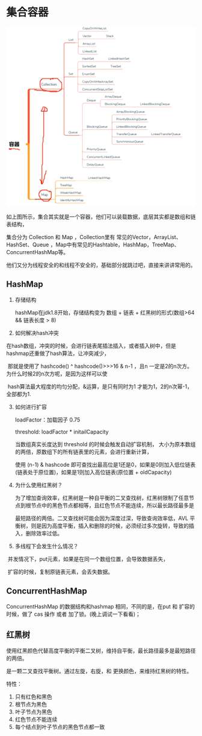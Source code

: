 # 集合容器

![image-20210228125255852](typoraImg/image-20210228125255852.png)

如上图所示，集合其实就是一个容器，他们可以装载数据，底层其实都是数组和链表结构，

集合分为 Collection 和 Map ，Collection里有 常见的Vector，ArrayList、HashSet、Queue ，Map中有常见的Hashtable，HashMap，TreeMap、ConcurrentHashMap等。

他们又分为线程安全的和线程不安全的，基础部分就跳过吧，直接来讲讲常用的。





## HashMap

1. 存储结构

   hashMap在jdk1.8开始，存储结构变为 数组 + 链表 + 红黑树的形式(数组>64 && 链表长度 > 8)

2. 如何解决hash冲突

​		在hash数组，冲突的时候，会进行链表尾插法插入，或者插入树中，但是hashmap还重做了hash算法，让冲突减少，

​		那就是使用了 hashcode() ^ hashcode()>>>16   &  n-1        ，且n 一定是2的n次方。  为什么时候2的n次方呢，是因为这样可以使

​		hash算法最大程度的均匀分配，&运算，是只有同时为1 才能为1，2的n次幂-1，全部都为1.

3. 如何进行扩容

   loadFactor：加载因子  0.75 

   threshold: loadFactor * initailCapacity 

   当数组真实长度达到 threshold 的时候会触发自动扩容机制， 大小为原本数组的两倍，原数组下的所有链表里的元素，会进行重新计算，

   使用 (n-1) & hashcode 即可查找出最高位是1还是0，如果是0则加入低位链表(链表处于原位置)，如果是1则加入高位链表(原位置 + oldCapacity)

4. 为什么使用红黑树？

   为了增加查询效率，红黑树是一种自平衡的二叉查找树，红黑树限制了任意节点到根节点中的黑色节点都相等，且红色节点不能连续，所以最长路径最多是

   最短路径的两倍。二叉查找树可能会因为深度过深，导致查询效率低，AVL 平衡树，则是因为高度平衡，插入和删除的时候，必须经过多次旋转，导致的插入，删除效率过低。

5. 多线程下会发生什么情况？

​		并发情况下，put元素，如果是在同一个数组位置，会导致数据丢失，

​		扩容的时候，复制原链表元素，会丢失数据。

## ConcurrentHashMap

ConcurrentHashMap 的数据结构和hashmap 相同，不同的是，在put 和 扩容的时候，做了 cas 操作 或者 加了锁。(晚上调试一下看看)；



## 红黑树

使用红黑颜色代替高度平衡的平衡二叉树，维持自平衡，最长路径最多是最短路径的两倍。

是一颗二叉查找平衡树。通过左旋，右旋，和 更换颜色，来维持红黑树的特性。

特性：

1. 只有红色和黑色
2. 根节点为黑色
3. 叶子节点为黑色
4. 红色节点不能连续
5. 每个结点到叶子节点的黑色节点都一致





